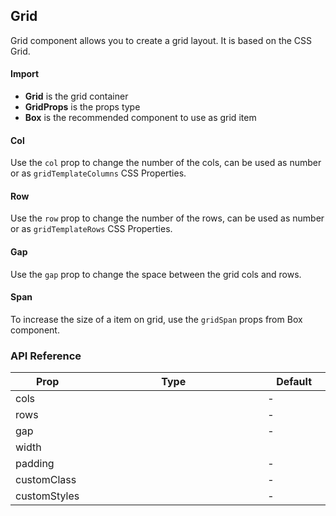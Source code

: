 ## Grid

Grid component allows you to create a grid layout. It is based on the CSS Grid.

<div>
	<LeSourceButton url="https://github.com/hiimlex/leux/tree/main/src/components/Grid"></LeSourceButton>
</div>

#### Import

<div>
	<GridImportPreview></GridImportPreview>
</div>

- **Grid** is the grid container
- **GridProps** is the props type
- **Box** is the recommended component to use as grid item

#### Col

Use the `col` prop to change the number of the cols, can be used as number or as `gridTemplateColumns` CSS Properties.

<div>
	<GridColPreview></GridColPreview>
</div>

#### Row

Use the `row` prop to change the number of the rows, can be used as number or as `gridTemplateRows` CSS Properties.

<div>
	<GridRowPreview></GridRowPreview>
</div>

#### Gap

Use the `gap` prop to change the space between the grid cols and rows.

<div>
	<GridGapPreview></GridGapPreview>
</div>

#### Span

To increase the size of a item on grid, use the `gridSpan` props from <NavLink to="/layout/box">Box component</NavLink>.

<div>
	<GridSpanPreview></GridSpanPreview>
</div>

### API Reference

<div>
<table width="100%" border="0">
<thead>
<tr>
<th width="10%">Prop</th>
<th>Type</th>
<th width="20%">Default</th>
</tr>
</thead>
<tbody>
<tr>
<td>cols</td>
<td><Code language="jsx" children="React.CSSProperties['gridTemplateColumns']"></Code></td>
<td width="20%">-</td>
</tr>
<tr>
<td>rows</td>
<td><Code language="jsx" children="React.CSSProperties['gridTemplateRows']"></Code></td>
<td>-</td>
</tr>
<tr>
<td>gap</td>
<td><Code language="jsx" children="{ 'col': React.CSSProperties['columnGap'], 'row': React.CSSProperties['rowGap'] }"></Code></td>
<td>-</td>
</tr>
<tr>
<td>width</td>
<td><Code language="jsx" children="React.CSSProperties['width']"></Code></td>
<td><Code language="jsx" children="'100%'"></Code></td>
</tr>
<tr>
<td>padding</td>
<td><Code language="jsx" children="React.CSSProperties['padding']"></Code></td>
<td>-</td>
</tr>
<tr>
<td>customClass</td>
<td><Code children="'string'" language="jsx"></Code></td>
<td>-</td>
</tr>
<tr>
<td>customStyles</td>
<td><Code children="React.CSSProperties" language="jsx"></Code></td>
<td>-</td>
</tr>
</tbody>
</table>
</div>
